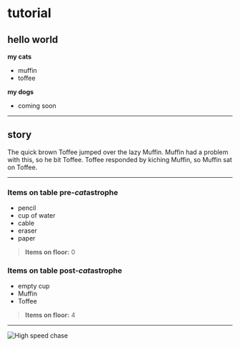 # tutorial

## hello world
**my cats**
* muffin
* toffee

**my dogs**
* coming soon

***

## story
The quick brown Toffee jumped over the lazy Muffin. Muffin had a problem with this, so he bit Toffee. Toffee responded by kiching Muffin,
so Muffin sat on Toffee.

***

### Items on table pre-*cat*astrophe
* pencil
* cup of water
* cable
* eraser
* paper
> **Items on floor:** 0

### Items on table post-*cat*astrophe
* empty cup
* Muffin
* Toffee
> **Items on floor:** 4

***

![High speed chase](/assets/images/cats.JPG)
